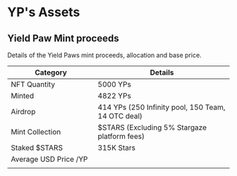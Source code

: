 # YP's Assets

## Yield Paw Mint proceeds

Details of the Yield Paws mint proceeds, allocation and base price.

<table><thead><tr><th width="181">Category</th><th>Details </th></tr></thead><tbody><tr><td>NFT Quantity</td><td>5000 YPs</td></tr><tr><td>Minted</td><td> 4822 YPs</td></tr><tr><td>Airdrop</td><td>414 YPs (250 Infinity pool, 150 Team, 14 OTC deal)</td></tr><tr><td>Mint Collection </td><td>$STARS (Excluding 5% Stargaze platform fees)</td></tr><tr><td>Staked $STARS</td><td>315K Stars</td></tr><tr><td>Average USD Price /YP</td><td></td></tr><tr><td></td><td></td></tr></tbody></table>

